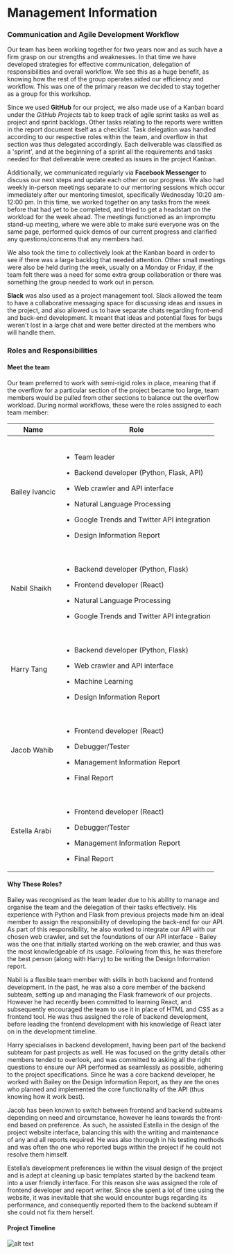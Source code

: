 # Management Information

### Communication and Agile Development Workflow
Our team has been working together for two years now and as such have a firm grasp on our strengths and weaknesses. In that time we have developed strategies for effective communication, delegation of responsibilities and overall workflow. We see this as a huge benefit, as knowing how the rest of the group operates aided our efficiency and workflow. This was one of the primary reason we decided to stay together as a group for this workshop.

Since we used **GitHub** for our project, we also made use of a Kanban board under the *GitHub Projects* tab to keep track of agile sprint tasks as well as project and sprint backlogs. Other tasks relating to the reports were written in the report document itself as a checklist. Task delegation was handled according to our respective roles within the team, and overflow in that section was thus delegated accordingly. Each deliverable was classified as a 'sprint', and at the beginning of a sprint all the requirements and tasks needed for that deliverable were created as issues in the project Kanban.

Additionally, we communicated regularly via **Facebook Messenger** to discuss our next steps and update each other on our progress. We also had weekly in-person meetings separate to our mentoring sessions which occur immediately after our mentoring timeslot, specifically Wednesday 10:20 am-12:00 pm. In this time, we worked together on any tasks from the week before that had yet to be completed, and tried to get a headstart on the workload for the week ahead. The meetings functioned as an impromptu stand-up meeting, where we were able to make sure everyone was on the same page, performed quick demos of our current progress and clarified any questions/concerns that any members had.

We also took the time to collectively look at the Kanban board in order to see if there was a large backlog that needed attention. Other small meetings were also be held during the week, usually on a Monday or Friday, if the team felt there was a need for some extra group collaboration or there was something the group needed to work out in person.

**Slack** was also used as a project management tool. Slack allowed the team to have a collaborative messaging space for discussing ideas and issues in the project, and also allowed us to have separate chats regarding front-end and back-end development. It meant that ideas and potential fixes for bugs weren't lost in a large chat and were better directed at the members who will handle them.

### Roles and Responsibilities
#### Meet the team
Our team preferred to work with semi-rigid roles in place, meaning that if the overflow for a particular section of the project became too large, team members would be pulled from other sections to balance out the overflow workload. During normal workflows, these were the roles assigned to each team member:

|Name|Role|
|----|----------------|
|Bailey Ivancic|<br><ul><li>Team leader</li></ul><ul><li>Backend developer (Python, Flask, API)</li></ul><ul><li>Web crawler and API interface</li></ul><ul><li>Natural Language Processing</li></ul><ul><li>Google Trends and Twitter API integration</li></ul><ul><li>Design Information Report</li></ul>|
|Nabil Shaikh|<br><ul><li>Backend developer (Python, Flask)</li></ul><ul><li>Frontend developer (React)</ul></li><ul><li>Natural Language Processing</li></ul><ul><li>Google Trends and Twitter API integration</li></ul>|
|Harry Tang|<br><ul><li>Backend developer (Python, Flask)</li></ul><ul><li>Web crawler and API interface</ul></li><ul><li>Machine Learning</li></ul><ul><li>Design Information Report</li></ul>|
|Jacob Wahib|<br><ul><li>Frontend developer (React)</li></ul><ul><li>Debugger/Tester</li></ul><ul><li>Management Information Report</li></ul><ul><li>Final Report</li></ul>|
|Estella Arabi|<br><ul><li>Frontend developer (React)</li></ul><ul><li>Debugger/Tester</li></ul><ul><li>Management Information Report</li></ul><ul><li>Final Report</li></ul>|

#### Why These Roles?

Bailey was recognised as the team leader due to his ability to manage and organise the team and the delegation of their tasks effectively. His experience with Python and Flask from previous projects made him an ideal member to assign the responsibility of developing the back-end for our API. As part of this responsibility, he also worked to integrate our API with our chosen web crawler, and set the foundations of our API interface - Bailey was the one that initially started working on the web crawler, and thus was the most knowledgeable of its usage. Following from this, he was therefore the best person (along with Harry) to be writing the Design Information report.

Nabil is a flexible team member with skills in both backend and frontend development. In the past, he was also a core member of the backend subteam, setting up and managing the Flask framework of our projects. However he had recently been committed to learning React, and subsequently encouraged the team to use it in place of HTML and CSS as a frontend tool. He was thus assigned the role of backend development, before leading the frontend development with his knowledge of React later on in the development timeline.

Harry specialises in backend development, having been part of the backend subteam for past projects as well. He was focused on the gritty details other members tended to overlook, and was committed to asking all the right questions to ensure our API performed as seamlessly as possible, adhering to the project specifications. Since he was a core backend developer, he worked with Bailey on the Design Information Report, as they are the ones who planned and implemented the core functionality of the API (thus knowing how it work best).

Jacob has been known to switch between frontend and backend subteams depending on need and circumstance, however he leans towards the front-end based on preference. As such, he assisted Estella in the design of the project website interface, balancing this with the writing and maintenance of any and all reports required. He was also thorough in his testing methods and was often the one who reported bugs within the project if he could not resolve them himself.

Estella’s development preferences lie within the visual design of the project and is adept at cleaning up basic templates started by the backend team into a user friendly interface. For this reason she was assigned the role of frontend developer and report writer. Since she spent a lot of time using the website, it was inevitable that she would encounter bugs regarding its performance, and consequently reported them to the backend subteam if she could not fix them herself.

 #### Project Timeline
 ![alt text](https://i.gyazo.com/2bc5fb7ba71ade13dd329fb9bb2de8c1.jpg "Gantt Chart")

